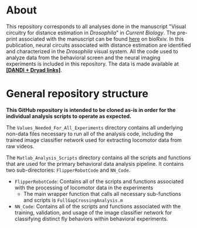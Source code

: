 # About
This repository corresponds to all analyses done in the manuscript "Visual circuitry for distance estimation in _Drosophila_" in _Current Biology_. The pre-print associated with the manuscript can be found [here](https://www.biorxiv.org/content/10.1101/2024.12.25.630346v1) on bioRxiv. In this publication, neural circuits associated with distance estimation are identified and characterized in the _Drosophila_ visual system. All the code used to analyze data from the behavioral screen and the neural imaging experiments is included in this repository. The data is made available at **[[DANDI + Dryad links]](url)**.

# General repository structure
**This GitHub repository is intended to be cloned as-is in order for the individual analysis scripts to operate as expected.**

The `Values_Needed_For_All_Experiments` directory contains all underlying non-data files necessary to run all of the analysis code, including the trained image classifier network used for extracting locomotor data from raw videos.

The `Matlab_Analysis_Scripts` directory contains all the scripts and functions that are used for the primary behavioral data analysis pipeline. It contains two sub-directories: `FlipperRobotCode` and `NN_Code`.
 - `FlipperRobotCode`: Contains all of the scripts and functions associated with the processing of locomotor data in the experiments
   -  The main wrapper function that calls all necessary sub-functions and scripts is `FullGapCrossingAnalysis.m`
 -  `NN_Code`: Contains all of the scripts and functions associated with the training, validation, and usage of the image classifier network for classifying distinct fly behaviors within behavioral experiments.
